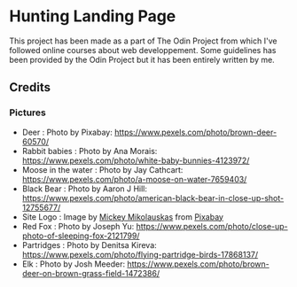 # Hunting Landing Page

This project has been made as a part of The Odin Project from which I've followed online courses about web developpement. Some guidelines has been provided by the Odin Project but it has been entirely written by me.

## Credits

### Pictures

- Deer : Photo by Pixabay: https://www.pexels.com/photo/brown-deer-60570/
- Rabbit babies : Photo by Ana Morais: https://www.pexels.com/photo/white-baby-bunnies-4123972/
- Moose in the water : Photo by Jay Cathcart: https://www.pexels.com/photo/a-moose-on-water-7659403/
- Black Bear : Photo by Aaron J Hill: https://www.pexels.com/photo/american-black-bear-in-close-up-shot-12755677/
- Site Logo : Image by <a href="https://pixabay.com/users/mickeylit-611797/?utm_source=link-attribution&utm_medium=referral&utm_campaign=image&utm_content=8325201">Mickey Mikolauskas</a> from <a href="https://pixabay.com//?utm_source=link-attribution&utm_medium=referral&utm_campaign=image&utm_content=8325201">Pixabay</a>
- Red Fox : Photo by Joseph Yu: https://www.pexels.com/photo/close-up-photo-of-sleeping-fox-2121799/
- Partridges : Photo by Denitsa Kireva: https://www.pexels.com/photo/flying-partridge-birds-17868137/
- Elk : Photo by Josh Meeder: https://www.pexels.com/photo/brown-deer-on-brown-grass-field-1472386/
